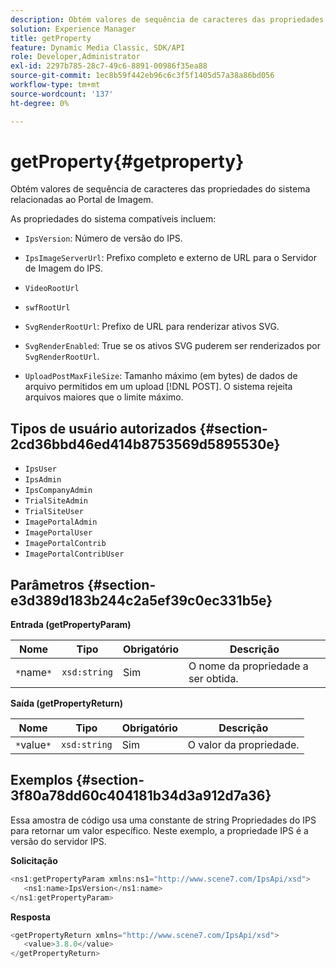 ```yaml
---
description: Obtém valores de sequência de caracteres das propriedades do sistema relacionadas ao Portal de Imagem.
solution: Experience Manager
title: getProperty
feature: Dynamic Media Classic, SDK/API
role: Developer,Administrator
exl-id: 2297b785-28c7-49c6-8891-00986f35ea88
source-git-commit: 1ec8b59f442eb96c6c3f5f1405d57a38a86bd056
workflow-type: tm+mt
source-wordcount: '137'
ht-degree: 0%

---
```


# getProperty{#getproperty}

Obtém valores de sequência de caracteres das propriedades do sistema relacionadas ao Portal de Imagem.

As propriedades do sistema compatíveis incluem:

* `IpsVersion`: Número de versão do IPS.
* `IpsImageServerUrl`: Prefixo completo e externo de URL para o Servidor de Imagem do IPS.
* `VideoRootUrl`
* `swfRootUrl`
* `SvgRenderRootUrl`: Prefixo de URL para renderizar ativos SVG.
* `SvgRenderEnabled`: True se os ativos SVG puderem ser renderizados por  `SvgRenderRootUrl`.

* `UploadPostMaxFileSize`: Tamanho máximo (em bytes) de dados de arquivo permitidos em um upload  [!DNL POST]. O sistema rejeita arquivos maiores que o limite máximo.

## Tipos de usuário autorizados {#section-2cd36bbd46ed414b8753569d5895530e}

* `IpsUser`
* `IpsAdmin`
* `IpsCompanyAdmin`
* `TrialSiteAdmin`
* `TrialSiteUser`
* `ImagePortalAdmin`
* `ImagePortalUser`
* `ImagePortalContrib`
* `ImagePortalContribUser`

## Parâmetros {#section-e3d389d183b244c2a5ef39c0ec331b5e}

**Entrada (getPropertyParam)**

| Nome | Tipo | Obrigatório | Descrição |
|---|---|---|---|
| `*`name`*` | `xsd:string` | Sim | O nome da propriedade a ser obtida. |

**Saída (getPropertyReturn)**

| Nome | Tipo | Obrigatório | Descrição |
|---|---|---|---|
| `*`value`*` | `xsd:string` | Sim | O valor da propriedade. |

## Exemplos {#section-3f80a78dd60c404181b34d3a912d7a36}

Essa amostra de código usa uma constante de string Propriedades do IPS para retornar um valor específico. Neste exemplo, a propriedade IPS é a versão do servidor IPS.

**Solicitação**

```java
<ns1:getPropertyParam xmlns:ns1="http://www.scene7.com/IpsApi/xsd">
   <ns1:name>IpsVersion</ns1:name>
</ns1:getPropertyParam>
```

**Resposta**

```java
<getPropertyReturn xmlns="http://www.scene7.com/IpsApi/xsd">
   <value>3.8.0</value>
</getPropertyReturn>
```
